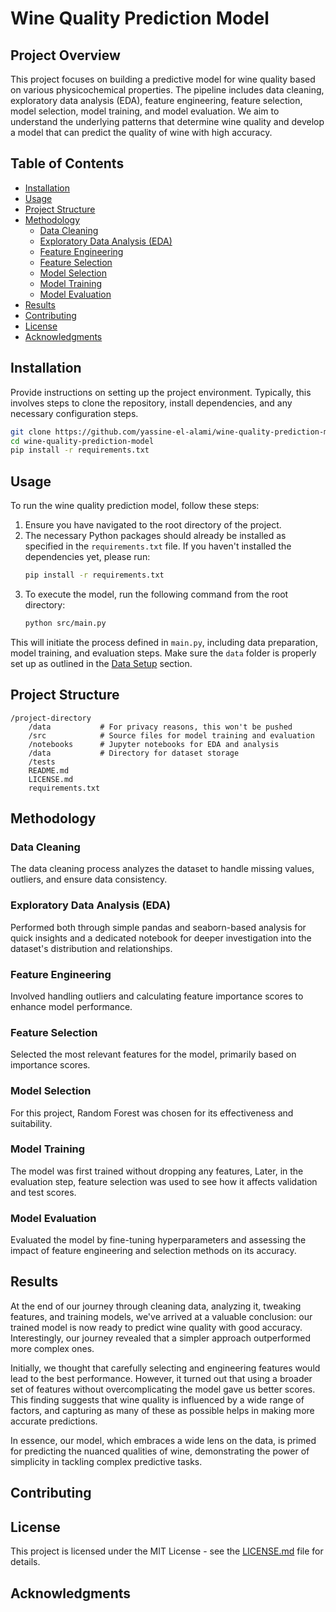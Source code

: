 # Wine Quality Prediction Model

## Project Overview
This project focuses on building a predictive model for wine quality based on various physicochemical properties. The pipeline includes data cleaning, exploratory data analysis (EDA), feature engineering, feature selection, model selection, model training, and model evaluation. We aim to understand the underlying patterns that determine wine quality and develop a model that can predict the quality of wine with high accuracy.

## Table of Contents
- [Installation](#installation)
- [Usage](#usage)
- [Project Structure](#project-structure)
- [Methodology](#methodology)
  - [Data Cleaning](#data-cleaning)
  - [Exploratory Data Analysis (EDA)](#exploratory-data-analysis-eda)
  - [Feature Engineering](#feature-engineering)
  - [Feature Selection](#feature-selection)
  - [Model Selection](#model-selection)
  - [Model Training](#model-training)
  - [Model Evaluation](#model-evaluation)
- [Results](#results)
- [Contributing](#contributing)
- [License](#license)
- [Acknowledgments](#acknowledgments)

## Installation
Provide instructions on setting up the project environment. Typically, this involves steps to clone the repository, install dependencies, and any necessary configuration steps.

```bash
git clone https://github.com/yassine-el-alami/wine-quality-prediction-model
cd wine-quality-prediction-model
pip install -r requirements.txt
```

## Usage

To run the wine quality prediction model, follow these steps:

1. Ensure you have navigated to the root directory of the project.
2. The necessary Python packages should already be installed as specified in the `requirements.txt` file. If you haven't installed the dependencies yet, please run:
   ```bash
   pip install -r requirements.txt
   ```
3. To execute the model, run the following command from the root directory:
   ```bash
   python src/main.py
   ```

This will initiate the process defined in `main.py`, including data preparation, model training, and evaluation steps. Make sure the `data` folder is properly set up as outlined in the [Data Setup](#data-setup) section.

## Project Structure

```
/project-directory
    /data           # For privacy reasons, this won't be pushed
    /src            # Source files for model training and evaluation
    /notebooks      # Jupyter notebooks for EDA and analysis
    /data           # Directory for dataset storage
    /tests          
    README.md
    LICENSE.md
    requirements.txt
```

## Methodology

### Data Cleaning
The data cleaning process analyzes the dataset to handle missing values, outliers, and ensure data consistency.

### Exploratory Data Analysis (EDA)
Performed both through simple pandas and seaborn-based analysis for quick insights and a dedicated notebook for deeper investigation into the dataset's distribution and relationships.

### Feature Engineering
Involved handling outliers and calculating feature importance scores to enhance model performance.

### Feature Selection
Selected the most relevant features for the model, primarily based on importance scores.

### Model Selection
For this project, Random Forest was chosen for its effectiveness and suitability.

### Model Training
The model was first trained without dropping any features, Later, in the evaluation step, feature selection was used to see how it affects validation and test scores.

### Model Evaluation
Evaluated the model by fine-tuning hyperparameters and assessing the impact of feature engineering and selection methods on its accuracy.

## Results
At the end of our journey through cleaning data, analyzing it, tweaking features, and training models, we've arrived at a valuable conclusion: our trained model is now ready to predict wine quality with good accuracy. Interestingly, our journey revealed that a simpler approach outperformed more complex ones.

Initially, we thought that carefully selecting and engineering features would lead to the best performance. However, it turned out that using a broader set of features without overcomplicating the model gave us better scores. This finding suggests that wine quality is influenced by a wide range of factors, and capturing as many of these as possible helps in making more accurate predictions.

In essence, our model, which embraces a wide lens on the data, is primed for predicting the nuanced qualities of wine, demonstrating the power of simplicity in tackling complex predictive tasks.

## Contributing


## License

This project is licensed under the MIT License - see the [LICENSE.md](LICENSE.md) file for details.


## Acknowledgments
